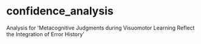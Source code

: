# confidence_analysis
 Analysis for 'Metacognitive Judgments during Visuomotor Learning Reflect the Integration of Error History'
